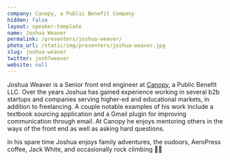 ```yaml
---
company: Canopy, a Public Benefit Company
hidden: false
layout: speaker-template
name: Joshua Weaver
permalink: /presenters/joshua-weaver/
photo_url: /static/img/presenters/joshua-weaver.jpg
slug: joshua-weaver
twitter: josh7weaver
website: null
---
```


Joshua Weaver is a Senior front end engineer at [Canopy](https://canopyteam.org/), a Public Benefit LLC. Over the years Joshua has gained experience working in several b2b startups and companies serving higher-ed and educational markets, in addition to freelancing. A couple notable examples of his work include a textbook sourcing application and a Gmail plugin for improving communication through email. At Canopy he enjoys mentoring others in the ways of the front end as well as asking hard questions.

In his spare time Joshua enjoys family adventures, the oudoors, AeroPress coffee, Jack White, and occasionally rock climbing 🧗‍♂️
